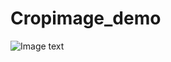 Cropimage_demo
==============
![Image text](https://raw.githubusercontent.com/OneHead/Cropimage_demo/master/res/drawable-hdpi/20141216150652829.png)
